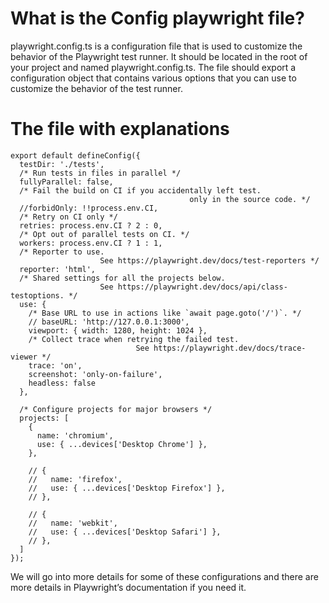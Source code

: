 # What is the Config playwright file?
playwright.config.ts is a configuration file that is used to customize the behavior of the Playwright test runner.
It should be located in the root of your project and named playwright.config.ts. 
The file should export a configuration object that contains various options that you can use to customize the behavior of the test runner.

# The file with explanations
```Playwright
export default defineConfig({
  testDir: './tests',
  /* Run tests in files in parallel */
  fullyParallel: false,
  /* Fail the build on CI if you accidentally left test.
                                        only in the source code. */
  //forbidOnly: !!process.env.CI,
  /* Retry on CI only */
  retries: process.env.CI ? 2 : 0,
  /* Opt out of parallel tests on CI. */
  workers: process.env.CI ? 1 : 1,
  /* Reporter to use. 
                    See https://playwright.dev/docs/test-reporters */
  reporter: 'html',
  /* Shared settings for all the projects below. 
                    See https://playwright.dev/docs/api/class-testoptions. */
  use: {
    /* Base URL to use in actions like `await page.goto('/')`. */
    // baseURL: 'http://127.0.0.1:3000',
    viewport: { width: 1280, height: 1024 },
    /* Collect trace when retrying the failed test. 
                            See https://playwright.dev/docs/trace-viewer */
    trace: 'on',
    screenshot: 'only-on-failure',
    headless: false
  },

  /* Configure projects for major browsers */
  projects: [
    {
      name: 'chromium',
      use: { ...devices['Desktop Chrome'] },
    },

    // {
    //   name: 'firefox',
    //   use: { ...devices['Desktop Firefox'] },
    // },

    // {
    //   name: 'webkit',
    //   use: { ...devices['Desktop Safari'] },
    // },
  ]
});
```

We will go into more details for some of these configurations and there are more details in Playwright’s documentation if you need it.